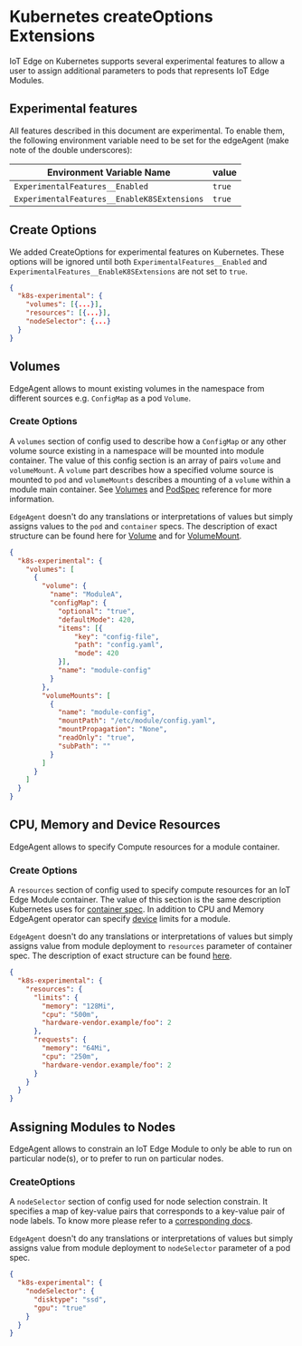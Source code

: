 # Kubernetes createOptions Extensions

IoT Edge on Kubernetes supports several experimental features to allow a user to assign additional parameters to pods that represents IoT Edge Modules.

## Experimental features

All features described in this document are experimental. To enable them, the following environment variable need to be set for the edgeAgent (make note of the double underscores):

| Environment Variable Name                   | value  |
|---------------------------------------------|--------|
| `ExperimentalFeatures__Enabled`             | `true` |
| `ExperimentalFeatures__EnableK8SExtensions` | `true` |

## Create Options

We added CreateOptions for experimental features on Kubernetes. These options will be ignored until both `ExperimentalFeatures__Enabled` and `ExperimentalFeatures__EnableK8SExtensions` are not set to `true`.

```json
{
  "k8s-experimental": {
    "volumes": [{...}],
    "resources": [{...}],
    "nodeSelector": {...}
  }
}
```

## Volumes

EdgeAgent allows to mount existing volumes in the namespace from different sources e.g. `ConfigMap` as a pod `Volume`.

### Create Options

A `volumes` section of config used to describe how a `ConfigMap` or any other volume source existing in a namespace will be mounted into module container. The value of this config section is an array of pairs `volume` and `volumeMount`. A `volume` part describes how a specified volume source is mounted to `pod` and `volumeMounts` describes a mounting of a `volume` within a module main container. See [Volumes](https://kubernetes.io/docs/concepts/storage/volumes/) and [PodSpec](https://kubernetes.io/docs/reference/generated/kubernetes-api/v1.12/#podspec-v1-core) reference for more information.

`EdgeAgent` doesn't do any translations or interpretations of values but simply assigns values to the `pod` and `container` specs. The description of exact structure can be found here for [Volume](https://kubernetes.io/docs/reference/generated/kubernetes-api/v1.12/#volume-v1-core) and for [VolumeMount](https://kubernetes.io/docs/reference/generated/kubernetes-api/v1.12/#volumemount-v1-core).

```json
{
  "k8s-experimental": {
    "volumes": [
      {
        "volume": {
          "name": "ModuleA",
          "configMap": {
            "optional": "true",
            "defaultMode": 420,
            "items": [{
                "key": "config-file",
                "path": "config.yaml",
                "mode": 420
            }],
            "name": "module-config"
          }
        },
        "volumeMounts": [
          {
            "name": "module-config",
            "mountPath": "/etc/module/config.yaml",
            "mountPropagation": "None",
            "readOnly": "true",
            "subPath": "" 
          }
        ]
      }
    ]
  }
}
```

## CPU, Memory and Device Resources

EdgeAgent allows to specify Compute resources for a module container.

### Create Options

A `resources` section of config used to specify compute resources for an IoT Edge Module container. The value of this section is the same description Kubernetes uses for [container spec](https://kubernetes.io/docs/concepts/configuration/manage-compute-resources-container/). In addition to CPU and Memory EdgeAgent operator can specify [device](https://kubernetes.io/docs/concepts/extend-kubernetes/compute-storage-net/device-plugins/) limits for a module.

`EdgeAgent` doesn't do any translations or interpretations of values but simply assigns value from module deployment to `resources` parameter of container spec. The description of exact structure can be found [here](https://kubernetes.io/docs/reference/generated/kubernetes-api/v1.12/#resourcerequirements-v1-core).

```json
{
  "k8s-experimental": {
    "resources": {
      "limits": {
        "memory": "128Mi",
        "cpu": "500m",
        "hardware-vendor.example/foo": 2
      },
      "requests": {
        "memory": "64Mi",
        "cpu": "250m",
        "hardware-vendor.example/foo": 2
      }
    }
  }
}
```

## Assigning Modules to Nodes

EdgeAgent allows to constrain an IoT Edge Module to only be able to run on particular node(s), or to prefer to run on particular nodes.

### CreateOptions

A `nodeSelector` section of config used for node selection constrain. It specifies a map of key-value pairs that corresponds to a key-value pair of node labels. To know more please refer to a [corresponding docs](https://kubernetes.io/docs/concepts/configuration/assign-pod-node/#nodeselector).

`EdgeAgent` doesn't do any translations or interpretations of values but simply assigns value from module deployment to `nodeSelector` parameter of a pod spec.

```json
{
  "k8s-experimental": {
    "nodeSelector": {
      "disktype": "ssd",
      "gpu": "true"
    }
  }
}
```


 
